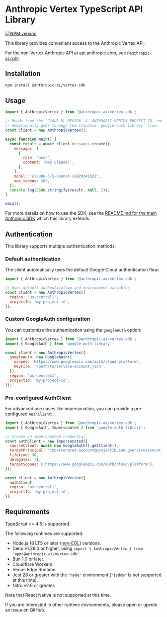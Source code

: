 # Anthropic Vertex TypeScript API Library

[![NPM version](https://img.shields.io/npm/v/@anthropic-ai/vertex-sdk.svg)](https://npmjs.org/package/@anthropic-ai/vertex-sdk)

This library provides convenient access to the Anthropic Vertex API.

For the non-Vertex Anthropic API at api.anthropic.com, see [`@anthropic-ai/sdk`](https://github.com/anthropics/anthropic-sdk-typescript).

## Installation

```sh
npm install @anthropic-ai/vertex-sdk
```

## Usage

<!-- prettier-ignore -->
```js
import { AnthropicVertex } from '@anthropic-ai/vertex-sdk';

// Reads from the `CLOUD_ML_REGION` & `ANTHROPIC_VERTEX_PROJECT_ID` environment variables.
// Additionally goes through the standard `google-auth-library` flow.
const client = new AnthropicVertex();

async function main() {
  const result = await client.messages.create({
    messages: [
      {
        role: 'user',
        content: 'Hey Claude!',
      },
    ],
    model: 'claude-3-5-sonnet-v2@20241022',
    max_tokens: 300,
  });
  console.log(JSON.stringify(result, null, 2));
}

main();
```

For more details on how to use the SDK, see the [README.md for the main Anthropic SDK](https://github.com/anthropics/anthropic-sdk-typescript/tree/main#anthropic-typescript-api-library) which this library extends.

## Authentication

This library supports multiple authentication methods:

### Default authentication

The client automatically uses the default Google Cloud authentication flow:

```js
import { AnthropicVertex } from '@anthropic-ai/vertex-sdk';

// Uses default authentication and environment variables
const client = new AnthropicVertex({
  region: 'us-central1',
  projectId: 'my-project-id',
});
```

### Custom GoogleAuth configuration

You can customize the authentication using the `googleAuth` option:

```js
import { AnthropicVertex } from '@anthropic-ai/vertex-sdk';
import { GoogleAuth } from 'google-auth-library';

const client = new AnthropicVertex({
  googleAuth: new GoogleAuth({
    scopes: 'https://www.googleapis.com/auth/cloud-platform',
    keyFile: '/path/to/service-account.json',
  }),
  region: 'us-central1',
  projectId: 'my-project-id',
});
```

### Pre-configured AuthClient

For advanced use cases like impersonation, you can provide a pre-configured `AuthClient`:

```js
import { AnthropicVertex } from '@anthropic-ai/vertex-sdk';
import { GoogleAuth, Impersonated } from 'google-auth-library';

// Create an impersonated credential
const authClient = new Impersonated({
  sourceClient: await new GoogleAuth().getClient(),
  targetPrincipal: 'impersonated-account@projectID.iam.gserviceaccount.com',
  lifetime: 30,
  delegates: [],
  targetScopes: ['https://www.googleapis.com/auth/cloud-platform'],
});

const client = new AnthropicVertex({
  authClient,
  region: 'us-central1',
  projectId: 'my-project-id',
});
```

## Requirements

TypeScript >= 4.5 is supported.

The following runtimes are supported:

- Node.js 18 LTS or later ([non-EOL](https://endoflife.date/nodejs)) versions.
- Deno v1.28.0 or higher, using `import { AnthropicVertex } from "npm:@anthropic-ai/vertex-sdk"`.
- Bun 1.0 or later.
- Cloudflare Workers.
- Vercel Edge Runtime.
- Jest 28 or greater with the `"node"` environment (`"jsdom"` is not supported at this time).
- Nitro v2.6 or greater.

Note that React Native is not supported at this time.

If you are interested in other runtime environments, please open or upvote an issue on GitHub.
